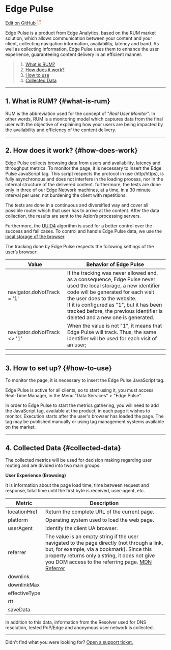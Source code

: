# Edge **Pulse**

[Edit on GitHub <svg width="14" height="14" xmlns="http://www.w3.org/2000/svg"><g fill="none" stroke="#F3652B"><path d="M4.81.71H.672v11.43H12.1V8.001" stroke-width=".8"/><path d="M6.87.786h5.155V5.94M6.31 6.5L12.026.786"/></g></svg>](https://github.com/aziontech/docs_en/edit/master/edge-pulse/index.md)

Edge Pulse is a product from Edge Analytics, based on the RUM market solution, which allows communication between your content and your client, collecting navigation information, availability, latency and band. As well as collecting information, Edge Pulse uses them to enhance the user experience, guaranteeing content delivery in an efficient manner.

> 1. [What is RUM?](#what-is-rum)
> 2. [How does it work?](#how-does-work)
> 3. [How to use](#how-to-use)
> 4. [Collected Data](#collected-data)

---

## 1. What is RUM? {#what-is-rum}

RUM is the abbreviation used for the concept of "_Real User Monitor_". In other words, RUM is a monitoring model which captures data from the final user with the objective of explaining how your users are being impacted by the availability and efficiency of the content delivery.

---

## 2. How does it work? {#how-does-work}

Edge Pulse collects browsing data from users and availability, latency and throughput metrics. To monitor the page, it is necessary to insert the Edge Pulse JavaScript tag. This script respects the protocol in use (http/https), is fully asynchronous and does not interfere in the loading process, nor in the internal structure of the delivered content. furthermore, the tests are done only in three of our Edge Network machines, at a time, in a 30 minute interval per user, not burdening the client with repetitions.

The tests are done in a continuous and diversified way and cover all possible router which that user has to arrive at the content. After the data collection, the results are sent to the Azion’s processing servers.

Furthermore, the [UUID4](https://en.wikipedia.org/wiki/Universally_unique_identifier) algorithm is used for a better control over the success and fail cases. To control and handle Edge Pulse data, we use the [local storage of the browser](https://developer.mozilla.org/pt-BR/docs/Web/API/Window/Window.localStorage).

The tracking done by Edge Pulse respects the following settings of the user’s browser:

| Value | Behavior of Edge Pulse |
|-------|-----------------------------|
| navigator.doNotTrack = '1' | If the tracking was never allowed and, as a consequence, Edge Pulse never used the local storage, a new identifier code will be generated for each visit the user does to the website.<br>If it is configured as "1", but it has been tracked before, the previous identifier is deleted and a new one is generated.|
| navigator.doNotTrack <> '1' | When the value is not "1", it means that Edge Pulse will track. Thus, the same identifier will be used for each visit of an user; |

---

## 3. How to set up? {#how-to-use}

To monitor the page, it is necessary to insert the Edge Pulse JavaScript tag. 

Edge Pulse is active for all clients, so to start using it, you must access Real-Time Manager, in the Menu "Data Services" > "Edge Pulse".

In order to Edge Pulse to start the metrics gathering, you will need to add the JavaScript tag, available at the product, in each page it wishes to monitor. Execution starts after the user's browser has loaded the page. The tag may be published manually or using tag management systems available on the market.

---

## 4. Collected Data {#collected-data}

The collected metrics will be used for decision making regarding user routing and are divided into two main groups:

**User Experience (Browsing)**

It is information about the page load time, time between request and response, total time until the first byte is received, user-agent, etc.

| Metric | Description |
|---------|-----------|
| locationHref | Return the complete URL of the current page. |
| platform | Operating system used to load the web page. |
| userAgent | Identify the client UA browser. |
| referrer | The value is an empty string if the user navigated to the page directly (not through a link, but, for example, via a bookmark). Since this property returns only a string, it does not give you DOM access to the referring page. [MDN Referrer](https://developer.mozilla.org/en-US/docs/Web/API/Document/referrer) |
| downlink | |
| downlinkMax | |
| effectiveType | |
| rtt | |
| saveData | |

In addition to this data, information from the Resolver used for DNS resolution, tested PoP/Edge and anonymous user network is collected.

---

Didn't find what you were looking for? [Open a support ticket.](https://tickets.azion.com/)
